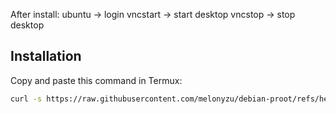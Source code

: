 After install:
  ubuntu   -> login
  vncstart -> start desktop
  vncstop  -> stop desktop


## Installation

Copy and paste this command in Termux:

```bash
curl -s https://raw.githubusercontent.com/melonyzu/debian-proot/refs/heads/main/install.sh >> install.sh && chmod +x install.sh && bash install.sh



